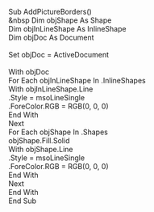 Sub AddPictureBorders()<br>
  &nbsp Dim objShape As Shape<br>
  Dim objInLineShape As InlineShape<br>
  Dim objDoc As Document<br>
 <br>
  Set objDoc = ActiveDocument<br>
 <br>
  With objDoc<br>
    For Each objInLineShape In .InlineShapes<br>
      With objInLineShape.Line<br>
        .Style = msoLineSingle<br>
        .ForeColor.RGB = RGB(0, 0, 0)<br>
      End With<br>
    Next<br>
    For Each objShape In .Shapes<br>
      objShape.Fill.Solid<br>
      With objShape.Line<br>
        .Style = msoLineSingle<br>
        .ForeColor.RGB = RGB(0, 0, 0)<br>
      End With<br>
    Next<br>
  End With<br>
End Sub<br>

